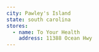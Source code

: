 ```yaml
---
city: Pawley's Island
state: south carolina
stores:
  - name: To Your Health
    address: 11388 Ocean Hwy
---
```

